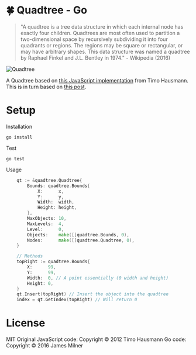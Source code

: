 # :four_leaf_clover: Quadtree - Go

> "A quadtree is a tree data structure in which each internal node has exactly four children. Quadtrees are most often used to partition a two-dimensional space by recursively subdividing it into four quadrants or regions. The regions may be square or rectangular, or may have arbitrary shapes. This data structure was named a quadtree by Raphael Finkel and J.L. Bentley in 1974." - Wikipedia (2016)


![Quadtree](https://upload.wikimedia.org/wikipedia/commons/8/8b/Point_quadtree.svg)


A Quadtree based on [this JavaScript implementation](https://github.com/timohausmann/quadtree-js) from Timo Hausmann. This is in turn based on [this post](http://gamedev.tutsplus.com/tutorials/implementation/quick-tip-use-quadtrees-to-detect-likely-collisions-in-2d-space/).

# Setup

Installation

    go install

Test

    go test

Usage
```go
    qt := &quadtree.Quadtree{
		Bounds: quadtree.Bounds{
			X:      x,
			Y:      y,
			Width:  width,
			Height: height,
		},
		MaxObjects: 10,
		MaxLevels:  4,
		Level:      0,
		Objects:    make([]quadtree.Bounds, 0),
		Nodes:      make([]quadtree.Quadtree, 0),
	}

    // Methods
    topRight := quadtree.Bounds{
		X:      99,
		Y:      99,
		Width:  0, // A point essentially (0 width and height)
		Height: 0,
	}
	qt.Insert(topRight) // Insert the object into the quadtree
	index = qt.GetIndex(topRight) // Will return 0
```

# License
MIT
Original JavaScript code: Copyright © 2012 Timo Hausmann
Go code: Copyright © 2016 James Milner
